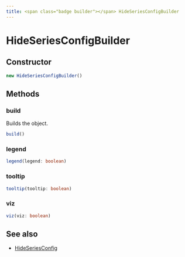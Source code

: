 ```yaml
---
title: <span class="badge builder"></span> HideSeriesConfigBuilder
---
```

# <span class="badge builder"></span> HideSeriesConfigBuilder

## Constructor

```typescript
new HideSeriesConfigBuilder()
```
## Methods

### <span class="badge object-method"></span> build

Builds the object.

```typescript
build()
```

### <span class="badge object-method"></span> legend

```typescript
legend(legend: boolean)
```

### <span class="badge object-method"></span> tooltip

```typescript
tooltip(tooltip: boolean)
```

### <span class="badge object-method"></span> viz

```typescript
viz(viz: boolean)
```

## See also

 * <span class="badge object-type-interface"></span> [HideSeriesConfig](./object-HideSeriesConfig.md)
